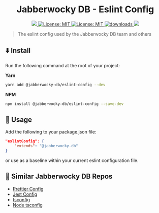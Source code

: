 <h1 align="center">Jabberwocky DB - Eslint Config</h1>
<p align="center">
  <a href="https://www.npmjs.com/package/@jabberwocky-db/eslint-config" target="_blank" >
        <img src="https://img.shields.io/npm/v/@jabberwocky-db/eslint-config.svg?color=white&style=for-the-badge" />
  </a>
  <a href="https://github.com/jabberwocky-db/eslint-config/blob/master/LICENSE" target="_blank" >
    <img alt="License: MIT" src="https://img.shields.io/badge/license-MIT-blue.svg?style=for-the-badge"/>
  </a>
  <a href="https://libraries.io/npm/@jabberwocky-db%2Feslint-config" target="_blank" >
    <img alt="License: MIT" src="https://img.shields.io/librariesio/release/npm/@jabberwocky-db/eslint-config?style=for-the-badge" />
  </a>
  <a href="https://www.npmjs.com/package/@jabberwocky-db/eslint-config" target="_blank" >
    <img alt="downloads" src="https://img.shields.io/npm/dm/@jabberwocky-db/eslint-config.svg?color=purple&style=for-the-badge"/>
  </a>
  <a href="https://bundlephobia.com/package/@jabberwocky-db/eslint-config@2.0.1" target="_blank" >
    <img src="https://img.shields.io/bundlephobia/min/@jabberwocky-db/eslint-config?style=for-the-badge&color=teal"/>
  </a>
</p>

> The eslint config used by the Jabberwocky DB team and others

## ⬇️ Install

Run the following command at the root of your project:

**Yarn**

```sh
yarn add @jabberwocky-db/eslint-config --dev
```

**NPM**

```sh
npm install @jabberwocky-db/eslint-config --save-dev
```

## 🚀 Usage

Add the following to your package.json file:

```json
"eslintConfig": {
    "extends": "@jabberwocky-db"
}
```

or use as a baseline within your current eslint configuration file.

## 📎 Similar Jabberwocky DB Repos

-   [Prettier Config](https://github.com/jabberwocky-db/prettier-config)
-   [Jest Config](https://github.com/jabberwocky-db/jest-config)
-   [tsconfig](https://github.com/jabberwocky-db/tsconfig)
-   [Node tsconfig](https://github.com/jabberwocky-db/tsconfig-node)
